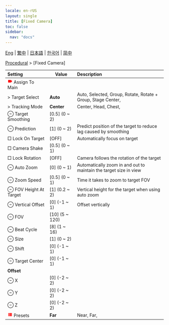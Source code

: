 ```yaml
---
locale: en-rUS
layout: single
title: [Fixed Camera]
toc: false
sidebar:
  nav: "docs"
---
```

[Eng](/dancexr/menu/2025.4/motion/fixed_camera) | [繁中](/tw/dancexr/menu/2025.4/motion/fixed_camera) | [日本語](/jp/dancexr/menu/2025.4/motion/fixed_camera) | [한국어](/kr/dancexr/menu/2025.4/motion/fixed_camera) | [简中](/zh/dancexr/menu/2025.4/motion/fixed_camera)

[Procedural](../menu#Procedural) > [Fixed Camera]



| Setting | Value | Description |
| :--- | --- | :--- |
| <img src="/images/icon/ic_videocam.png" alt="videocam icon"/> Assign To Main|| 
|  > Target Select| **Auto** | Auto, Selected, Group, Rotate, Rotate + Group, Stage Center,  |
|  > Tracking Mode| **Center** | Center, Head, Chest,  |
|  ⊖ Target Smoothing| [0.5] (0 ~ 2) | 
|  ⊖ Prediction| [1] (0 ~ 2) | Predict position of the target to reduce lag caused by smoothing
|  □ Lock On Target| [OFF] | Automatically focus on target
|  □ Camera Shake| [0.5] (0 ~ 1) | 
|  □ Lock Rotation| [OFF] | Camera follows the rotation of the target
|  ⊖ Auto Zoom| [0] (0 ~ 1) | Automatically zoom in and out to maintain the target size in view
|  ⊖ Zoom Speed| [0.5] (0 ~ 1) | Time it takes to zoom to target FOV
|  ⊖ FOV Height At Target| [1] (0.2 ~ 2) | Vertical height for the target when using auto zoom
|  ⊖ Vertical Offset| [0] (-1 ~ 1) | Offset vertically
|  ⊖ FOV| [10] (5 ~ 120) | 
|  ⊖ Beat Cycle| [8] (1 ~ 16) | 
|  ⊖ Size| [1] (0 ~ 2) | 
|  ⊖ Shift| [0] (-1 ~ 1) | 
|  ⊖ Target Center| [0] (-1 ~ 1) | 
|  <b>Offset</b>|| 
|  ⊖ X| [0] (-2 ~ 2) | 
|  ⊖ Y| [0] (-2 ~ 2) | 
|  ⊖ Z| [0] (-2 ~ 2) | 
| <img src="/images/icon/ic_list.png" alt="list icon"/> Presets| **Far** | Near, Far,  |
